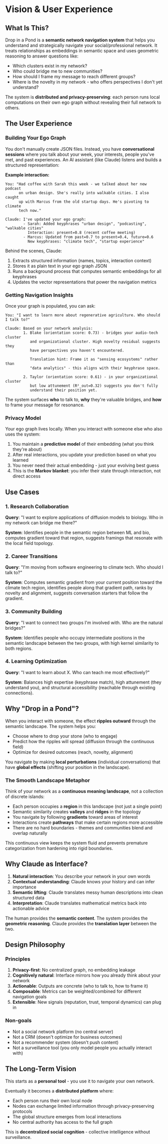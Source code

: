 # Vision & User Experience

## What Is This?

Drop in a Pond is a **semantic network navigation system** that helps you understand and strategically navigate your social/professional network. It treats relationships as embeddings in semantic space and uses geometric reasoning to answer questions like:

- Which clusters exist in my network?
- Who could bridge me to new communities?
- How should I frame my message to reach different groups?
- Where is the novelty in my network - who offers perspectives I don't yet understand?

The system is **distributed and privacy-preserving**: each person runs local computations on their own ego graph without revealing their full network to others.

## The User Experience

### Building Your Ego Graph

You don't manually create JSON files. Instead, you have **conversational sessions** where you talk about your week, your interests, people you've met, and past experiences. An AI assistant (like Claude) listens and builds a structured representation:

**Example interaction:**
```
You: "Had coffee with Sarah this week - we talked about her new podcast
      on urban design. She's really into walkable cities. I also caught
      up with Marcus from the old startup days. He's pivoting to climate
      tech now."

Claude: I've updated your ego graph:
        - Sarah: Added keyphrases "urban design", "podcasting", "walkable cities"
          Interaction: present=0.8 (recent coffee meeting)
        - Marcus: Updated from past=0.7 to present=0.4, future=0.6
          New keyphrases: "climate tech", "startup experience"
```

Behind the scenes, Claude:
1. Extracts structured information (names, topics, interaction context)
2. Stores it as plain text in your ego graph JSON
3. Runs a background process that computes semantic embeddings for all keyphrases
4. Updates the vector representations that power the navigation metrics

### Getting Navigation Insights

Once your graph is populated, you can ask:

```
You: "I want to learn more about regenerative agriculture. Who should I talk to?"

Claude: Based on your network analysis:
        1. Blake (orientation score: 0.73) - bridges your audio-tech cluster
           and organizational cluster. High novelty residual suggests they
           have perspectives you haven't encountered.

           Translation hint: Frame it as "sensing ecosystems" rather than
           "data analytics" - this aligns with their keyphrase space.

        2. Taylor (orientation score: 0.61) - in your organizational cluster
           but low attunement (R²_out=0.32) suggests you don't fully
           understand their position yet.
```

The system surfaces **who** to talk to, **why** they're valuable bridges, and **how** to frame your message for resonance.

### Privacy Model

Your ego graph lives locally. When you interact with someone else who also uses the system:

1. You maintain a **predictive model** of their embedding (what you think they're about)
2. After real interactions, you update your prediction based on what you learned
3. You never need their actual embedding - just your evolving best guess
4. This is the **Markov blanket**: you infer their state through interaction, not direct access

## Use Cases

### 1. Research Collaboration

**Query**: "I want to explore applications of diffusion models to biology. Who in my network can bridge me there?"

**System**: Identifies people in the semantic region between ML and bio, computes gradient toward that region, suggests framings that resonate with the local field topology.

### 2. Career Transitions

**Query**: "I'm moving from software engineering to climate tech. Who should I talk to?"

**System**: Computes semantic gradient from your current position toward the climate tech region, identifies people along that gradient path, ranks by novelty and alignment, suggests conversation starters that follow the gradient.

### 3. Community Building

**Query**: "I want to connect two groups I'm involved with. Who are the natural bridges?"

**System**: Identifies people who occupy intermediate positions in the semantic landscape between the two groups, with high kernel similarity to both regions.

### 4. Learning Optimization

**Query**: "I want to learn about X. Who can teach me most effectively?"

**System**: Balances high expertise (keyphrase match), high attunement (they understand you), and structural accessibility (reachable through existing connections).

## Why "Drop in a Pond"?

When you interact with someone, the effect **ripples outward** through the semantic landscape. The system helps you:

- Choose where to drop your stone (who to engage)
- Predict how the ripples will spread (diffusion through the continuous field)
- Optimize for desired outcomes (reach, novelty, alignment)

You navigate by making **local perturbations** (individual conversations) that have **global effects** (shifting your position in the landscape).

### The Smooth Landscape Metaphor

Think of your network as a **continuous meaning landscape**, not a collection of discrete islands:

- Each person occupies a **region** in this landscape (not just a single point)
- Semantic similarity creates **valleys** and **ridges** in the topology
- You navigate by following **gradients** toward areas of interest
- Interactions create **pathways** that make certain regions more accessible
- There are no hard boundaries - themes and communities blend and overlap naturally

This continuous view keeps the system fluid and prevents premature categorization from hardening into rigid boundaries.

## Why Claude as Interface?

1. **Natural interaction**: You describe your network in your own words
2. **Contextual understanding**: Claude knows your history and can infer importance
3. **Semantic lifting**: Claude translates messy human descriptions into clean structured data
4. **Interpretation**: Claude translates mathematical metrics back into actionable advice

The human provides the **semantic content**.
The system provides the **geometric reasoning**.
Claude provides the **translation layer** between the two.

## Design Philosophy

### Principles

1. **Privacy-first**: No centralized graph, no embedding leakage
2. **Cognitively natural**: Interface mirrors how you already think about your network
3. **Actionable**: Outputs are concrete (who to talk to, how to frame it)
4. **Composable**: Metrics can be weighted/combined for different navigation goals
5. **Extensible**: New signals (reputation, trust, temporal dynamics) can plug in

### Non-goals

- Not a social network platform (no central server)
- Not a CRM (doesn't optimize for business outcomes)
- Not a recommender system (doesn't push content)
- Not a surveillance tool (you only model people you actually interact with)

## The Long-Term Vision

This starts as a **personal tool** - you use it to navigate your own network.

Eventually it becomes a **distributed platform** where:
- Each person runs their own local node
- Nodes can exchange limited information through privacy-preserving protocols
- The global structure emerges from local interactions
- No central authority has access to the full graph

This is **decentralized social cognition** - collective intelligence without surveillance.
